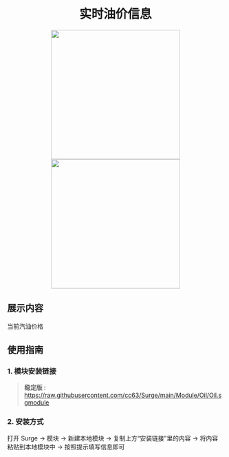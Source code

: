 <h1 align="center">实时油价信息</h1>

<p align="center">
<img src="https://raw.githubusercontent.com/cc63/Surge/main/Surge.PNG" width="300"></img>
<img src="https://raw.githubusercontent.com/cc63/Surge/main/Module.PNG" width="300"></img>
</p>


## 展示内容
当前汽油价格
## 使用指南

### 1. 模块安装链接
> **稳定版 :** https://raw.githubusercontent.com/cc63/Surge/main/Module/Oil/Oil.sgmodule <br>

### 2. 安装方式
打开 Surge -> 模块 -> 新建本地模块 -> 复制上方“安装链接”里的内容 -> 将内容粘贴到本地模块中 -> 按照提示填写信息即可
<br>
<br>
